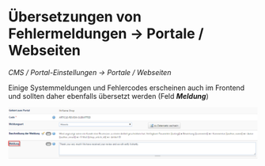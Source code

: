 # Übersetzungen von Fehlermeldungen -> Portale / Webseiten

*CMS / Portal-Einstellungen → Portale / Webseiten*

Einige Systemmeldungen und Fehlercodes erscheinen auch im Frontend und sollten daher ebenfalls übersetzt werden (Feld ***Meldung***)

![](bild55.png)


